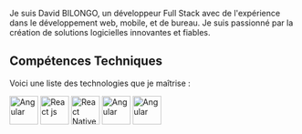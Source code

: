 Je suis David BILONGO, un développeur Full Stack avec de l'expérience dans le développement web, mobile, et de bureau. Je suis passionné par la création de solutions logicielles innovantes et fiables.

## Compétences Techniques
Voici une liste des technologies que je maîtrise :
<div>
  <img src="https://angular.io/assets/images/logos/angular/angular.png" alt="Angular" width="50" height="50">
   <img src="https://upload.wikimedia.org/wikipedia/commons/a/a7/React-icon.svg" alt="React js" width="50" height="50">
   <img src="https://upload.wikimedia.org/wikipedia/commons/1/17/React_Native_logo.svg" alt="React Native" width="50" height="50">
   <img src="https://angular.io/assets/images/logos/angular/angular.png" alt="Angular" width="50" height="50">
   <img src="https://angular.io/assets/images/logos/angular/angular.png" alt="Angular" width="50" height="50">
</div>

